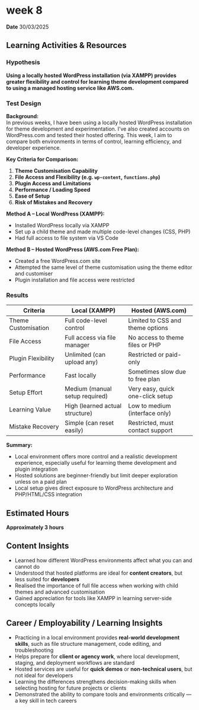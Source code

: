 # week 8
**Date** 30/03/2025

## Learning Activities & Resources

### Hypothesis  
**Using a locally hosted WordPress installation (via XAMPP) provides greater flexibility and control for learning theme development compared to using a managed hosting service like AWS.com.**

### Test Design  
**Background:**  
In previous weeks, I have been using a locally hosted WordPress installation for theme development and experimentation. I’ve also created accounts on WordPress.com and tested their hosted offering. This week, I aim to compare both environments in terms of control, learning efficiency, and developer experience.

**Key Criteria for Comparison:**
1. **Theme Customisation Capability**  
2. **File Access and Flexibility (e.g. `wp-content`, `functions.php`)**  
3. **Plugin Access and Limitations**  
4. **Performance / Loading Speed**  
5. **Ease of Setup**  
6. **Risk of Mistakes and Recovery**  

**Method A – Local WordPress (XAMPP):**
- Installed WordPress locally via XAMPP  
- Set up a child theme and made multiple code-level changes (CSS, PHP)  
- Had full access to file system via VS Code  

**Method B – Hosted WordPress (AWS.com Free Plan):**
- Created a free WordPress.com site  
- Attempted the same level of theme customisation using the theme editor and customiser  
- Plugin installation and file access were restricted  

### Results  
| Criteria                        | Local (XAMPP)                   | Hosted (AWS.com)               |
|--------------------------------|----------------------------------|--------------------------------------|
| Theme Customisation            | Full code-level control          | Limited to CSS and theme options     |
| File Access                    | Full access via file manager     | No access to theme files or PHP      |
| Plugin Flexibility             | Unlimited (can upload any)       | Restricted or paid-only              |
| Performance                    | Fast locally                     | Sometimes slow due to free plan      |
| Setup Effort                   | Medium (manual setup required)   | Very easy, quick one-click setup     |
| Learning Value                 | High (learned actual structure)  | Low to medium (interface only)       |
| Mistake Recovery               | Simple (can reset easily)        | Restricted, must contact support     |

**Summary:**  
- Local environment offers more control and a realistic development experience, especially useful for learning theme development and plugin integration  
- Hosted solutions are beginner-friendly but limit deeper exploration unless on a paid plan  
- Local setup gives direct exposure to WordPress architecture and PHP/HTML/CSS integration

## Estimated Hours
**Approximately 3 hours**

## Content Insights
- Learned how different WordPress environments affect what you can and cannot do  
- Understood that hosted platforms are ideal for **content creators**, but less suited for **developers**  
- Realised the importance of full file access when working with child themes and advanced customisation  
- Gained appreciation for tools like XAMPP in learning server-side concepts locally

## Career / Employability / Learning Insights
- Practicing in a local environment provides **real-world development skills**, such as file structure management, code editing, and troubleshooting  
- Helps prepare for **client or agency work**, where local development, staging, and deployment workflows are standard  
- Hosted services are useful for **quick demos** or **non-technical users**, but not ideal for developers  
- Learning the differences strengthens decision-making skills when selecting hosting for future projects or clients  
- Demonstrated the ability to compare tools and environments critically — a key skill in tech careers